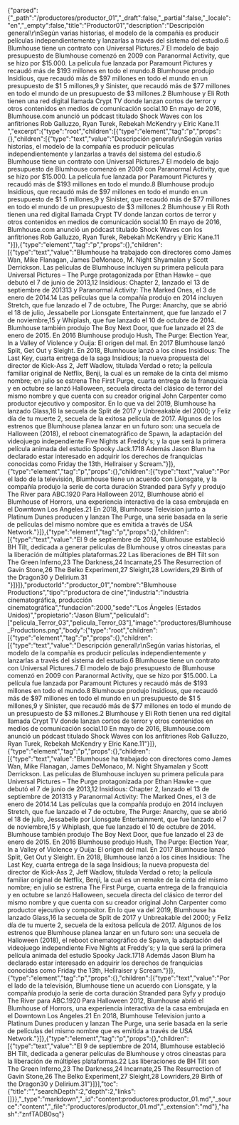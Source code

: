 {"parsed":{"_path":"/productores/productor_01","_draft":false,"_partial":false,"_locale":"en","_empty":false,"title":"Productor01","description":"Descripción general\r\nSegún varias historias, el modelo de la compañía es producir películas independientemente y lanzarlas a través del sistema del estudio.6​ Blumhouse tiene un contrato con Universal Pictures.7​ El modelo de bajo presupuesto de Blumhouse comenzó en 2009 con Paranormal Activity, que se hizo por $15.000. La película fue lanzada por Paramount Pictures y recaudó más de $193 millones en todo el mundo.8​ Blumhouse produjo Insidious, que recaudó más de $97 millones en todo el mundo en un presupuesto de $1 5 millones,9​ y Sinister, que recaudó más de $77 millones en todo el mundo de un presupuesto de $3 millones.2​ Blumhouse y Eli Roth tienen una red digital llamada Crypt TV donde lanzan cortos de terror y otros contenidos en medios de comunicación social.10​ En mayo de 2016, Blumhouse.com anunció un pódcast titulado Shock Waves con los anfitriones Rob Galluzzo, Ryan Turek, Rebekah McKendry y Elric Kane.11​","excerpt":{"type":"root","children":[{"type":"element","tag":"p","props":{},"children":[{"type":"text","value":"Descripción general\r\nSegún varias historias, el modelo de la compañía es producir películas independientemente y lanzarlas a través del sistema del estudio.6​ Blumhouse tiene un contrato con Universal Pictures.7​ El modelo de bajo presupuesto de Blumhouse comenzó en 2009 con Paranormal Activity, que se hizo por $15.000. La película fue lanzada por Paramount Pictures y recaudó más de $193 millones en todo el mundo.8​ Blumhouse produjo Insidious, que recaudó más de $97 millones en todo el mundo en un presupuesto de $1 5 millones,9​ y Sinister, que recaudó más de $77 millones en todo el mundo de un presupuesto de $3 millones.2​ Blumhouse y Eli Roth tienen una red digital llamada Crypt TV donde lanzan cortos de terror y otros contenidos en medios de comunicación social.10​ En mayo de 2016, Blumhouse.com anunció un pódcast titulado Shock Waves con los anfitriones Rob Galluzzo, Ryan Turek, Rebekah McKendry y Elric Kane.11​"}]},{"type":"element","tag":"p","props":{},"children":[{"type":"text","value":"Blumhouse ha trabajado con directores como James Wan, Mike Flanagan, James DeMonaco, M. Night Shyamalan y Scott Derrickson. Las películas de Blumhouse incluyen su primera película para Universal Pictures – The Purge protagonizada por Ethan Hawke – que debutó el 7 de junio de 2013,12​ Insidious: Chapter 2, lanzado el 13 de septiembre de 201313​ y Paranormal Activity: The Marked Ones, el 3 de enero de 2014.14​ Las películas que la compañía produjo en 2014 incluyen Stretch, que fue lanzado el 7 de octubre, The Purge: Anarchy, que se abrió el 18 de julio, Jessabelle por Lionsgate Entertainment, que fue lanzado el 7 de noviembre,15​ y Whiplash, que fue lanzado el 10 de octubre de 2014. Blumhouse también produjo The Boy Next Door, que fue lanzado el 23 de enero de 2015. En 2016 Blumhouse produjo Hush, The Purge: Election Year, In a Valley of Violence y Ouija: El origen del mal. En 2017 Blumhouse lanzó Split, Get Out y Sleight. En 2018, Blumhouse lanzó a los cines Insidious: The Last Key, cuarta entrega de la saga Insidious; la nueva propuesta del director de Kick-Ass 2, Jeff Wadlow, titulada Verdad o reto; la película familiar original de Netflix, Benji, la cual es un remake de la cinta del mismo nombre; en julio se estrena The First Purge, cuarta entrega de la franquicia y en octubre se lanzó Halloween, secuela directa del clásico de terror del mismo nombre y que cuenta con su creador original John Carpenter como productor ejecutivo y compositor. En lo que va del 2019, Blumhouse ha lanzado Glass,16​ la secuela de Split de 2017 y Unbreakable del 2000; y Feliz día de tu muerte 2, secuela de la exitosa película de 2017. Algunos de los estrenos que Blumhouse planea lanzar en un futuro son: una secuela de Halloween (2018), el reboot cinematográfico de Spawn, la adaptación del videojuego independiente Five Nights at Freddy's; y la que será la primera película animada del estudio Spooky Jack.17​18​ Además Jason Blum ha declarado estar interesado en adquirir los derechos de franquicias conocidas como Friday the 13th, Hellraiser y Scream."}]},{"type":"element","tag":"p","props":{},"children":[{"type":"text","value":"Por el lado de la televisión, Blumhouse tiene un acuerdo con Lionsgate, y la compañía produjo la serie de corta duración Stranded para Syfy y produjo The River para ABC.19​20​ Para Halloween 2012, Blumhouse abrió el Blumhouse of Horrors, una experiencia interactiva de la casa embrujada en el Downtown Los Angeles.21​ En 2018, Blumhouse Television junto a Platinum Dunes producen y lanzan The Purge, una serie basada en la serie de películas del mismo nombre que es emitida a través de USA Network."}]},{"type":"element","tag":"p","props":{},"children":[{"type":"text","value":"El 9 de septiembre de 2014, Blumhouse estableció BH Tilt, dedicada a generar películas de Blumhouse y otros cineastas para la liberación de múltiples plataformas.22​ Las liberaciones de BH Tilt son The Green Inferno,23​ The Darkness,24​ Incarnate,25​ The Resurrection of Gavin Stone,26​ The Belko Experiment,27​ Sleight,28​ Lowriders,29​ Birth of the Dragon30​ y Delirium.31​"}]}]},"productorId":"productor_01","nombre":"Blumhouse Productions","tipo":"productora de cine","industria":"industria cinematográfica, producción cinematográfica","fundacion":2000,"sede":"Los Ángeles (Estados Unidos)","propietario":"Jason Blum","peliculaId":["pelicula_Terror_03","pelicula_Terror_03"],"image":"productores/Blumhouse_Productions.png","body":{"type":"root","children":[{"type":"element","tag":"p","props":{},"children":[{"type":"text","value":"Descripción general\r\nSegún varias historias, el modelo de la compañía es producir películas independientemente y lanzarlas a través del sistema del estudio.6​ Blumhouse tiene un contrato con Universal Pictures.7​ El modelo de bajo presupuesto de Blumhouse comenzó en 2009 con Paranormal Activity, que se hizo por $15.000. La película fue lanzada por Paramount Pictures y recaudó más de $193 millones en todo el mundo.8​ Blumhouse produjo Insidious, que recaudó más de $97 millones en todo el mundo en un presupuesto de $1 5 millones,9​ y Sinister, que recaudó más de $77 millones en todo el mundo de un presupuesto de $3 millones.2​ Blumhouse y Eli Roth tienen una red digital llamada Crypt TV donde lanzan cortos de terror y otros contenidos en medios de comunicación social.10​ En mayo de 2016, Blumhouse.com anunció un pódcast titulado Shock Waves con los anfitriones Rob Galluzzo, Ryan Turek, Rebekah McKendry y Elric Kane.11​"}]},{"type":"element","tag":"p","props":{},"children":[{"type":"text","value":"Blumhouse ha trabajado con directores como James Wan, Mike Flanagan, James DeMonaco, M. Night Shyamalan y Scott Derrickson. Las películas de Blumhouse incluyen su primera película para Universal Pictures – The Purge protagonizada por Ethan Hawke – que debutó el 7 de junio de 2013,12​ Insidious: Chapter 2, lanzado el 13 de septiembre de 201313​ y Paranormal Activity: The Marked Ones, el 3 de enero de 2014.14​ Las películas que la compañía produjo en 2014 incluyen Stretch, que fue lanzado el 7 de octubre, The Purge: Anarchy, que se abrió el 18 de julio, Jessabelle por Lionsgate Entertainment, que fue lanzado el 7 de noviembre,15​ y Whiplash, que fue lanzado el 10 de octubre de 2014. Blumhouse también produjo The Boy Next Door, que fue lanzado el 23 de enero de 2015. En 2016 Blumhouse produjo Hush, The Purge: Election Year, In a Valley of Violence y Ouija: El origen del mal. En 2017 Blumhouse lanzó Split, Get Out y Sleight. En 2018, Blumhouse lanzó a los cines Insidious: The Last Key, cuarta entrega de la saga Insidious; la nueva propuesta del director de Kick-Ass 2, Jeff Wadlow, titulada Verdad o reto; la película familiar original de Netflix, Benji, la cual es un remake de la cinta del mismo nombre; en julio se estrena The First Purge, cuarta entrega de la franquicia y en octubre se lanzó Halloween, secuela directa del clásico de terror del mismo nombre y que cuenta con su creador original John Carpenter como productor ejecutivo y compositor. En lo que va del 2019, Blumhouse ha lanzado Glass,16​ la secuela de Split de 2017 y Unbreakable del 2000; y Feliz día de tu muerte 2, secuela de la exitosa película de 2017. Algunos de los estrenos que Blumhouse planea lanzar en un futuro son: una secuela de Halloween (2018), el reboot cinematográfico de Spawn, la adaptación del videojuego independiente Five Nights at Freddy's; y la que será la primera película animada del estudio Spooky Jack.17​18​ Además Jason Blum ha declarado estar interesado en adquirir los derechos de franquicias conocidas como Friday the 13th, Hellraiser y Scream."}]},{"type":"element","tag":"p","props":{},"children":[{"type":"text","value":"Por el lado de la televisión, Blumhouse tiene un acuerdo con Lionsgate, y la compañía produjo la serie de corta duración Stranded para Syfy y produjo The River para ABC.19​20​ Para Halloween 2012, Blumhouse abrió el Blumhouse of Horrors, una experiencia interactiva de la casa embrujada en el Downtown Los Angeles.21​ En 2018, Blumhouse Television junto a Platinum Dunes producen y lanzan The Purge, una serie basada en la serie de películas del mismo nombre que es emitida a través de USA Network."}]},{"type":"element","tag":"p","props":{},"children":[{"type":"text","value":"El 9 de septiembre de 2014, Blumhouse estableció BH Tilt, dedicada a generar películas de Blumhouse y otros cineastas para la liberación de múltiples plataformas.22​ Las liberaciones de BH Tilt son The Green Inferno,23​ The Darkness,24​ Incarnate,25​ The Resurrection of Gavin Stone,26​ The Belko Experiment,27​ Sleight,28​ Lowriders,29​ Birth of the Dragon30​ y Delirium.31​"}]}],"toc":{"title":"","searchDepth":2,"depth":2,"links":[]}},"_type":"markdown","_id":"content:productores:productor_01.md","_source":"content","_file":"productores/productor_01.md","_extension":"md"},"hash":"znfTADB0sq"}